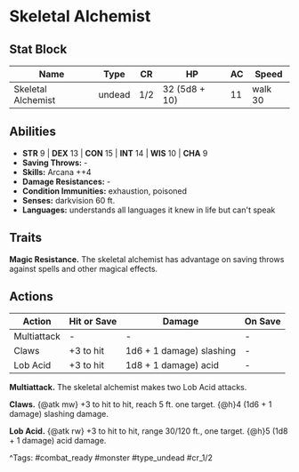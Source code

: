 # Skeletal Alchemist

## Stat Block

| Name | Type | CR | HP | AC | Speed |
|------|------|----|----|----|-------|
| Skeletal Alchemist | undead | 1/2 | 32 (5d8 + 10) | 11 | walk 30 |

## Abilities

- **STR** 9 | **DEX** 13 | **CON** 15 | **INT** 14 | **WIS** 10 | **CHA** 9
- **Saving Throws:** -  
- **Skills:** Arcana ++4  
- **Damage Resistances:** -  
- **Condition Immunities:** exhaustion, poisoned  
- **Senses:** darkvision 60 ft.  
- **Languages:** understands all languages it knew in life but can't speak

## Traits

**Magic Resistance.** The skeletal alchemist has advantage on saving throws against spells and other magical effects.


## Actions

| Action | Hit or Save | Damage | On Save |
|--------|--------------|--------|----------|
| Multiattack | - | - | - |
| Claws | +3 to hit | 1d6 + 1 damage) slashing | - |
| Lob Acid | +3 to hit | 1d8 + 1 damage) acid | - |

**Multiattack.** The skeletal alchemist makes two Lob Acid attacks.

**Claws.** {@atk mw} +3 to hit to hit, reach 5 ft. one target. {@h}4 (1d6 + 1 damage) slashing damage.

**Lob Acid.** {@atk rw} +3 to hit to hit, range 30/120 ft., one target. {@h}5 (1d8 + 1 damage) acid damage.


^Tags: #combat_ready #monster #type_undead #cr_1/2
